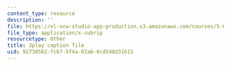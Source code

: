 ```yaml
---
content_type: resource
description: ''
file: https://ol-ocw-studio-app-production.s3.amazonaws.com/courses/5-61-physical-chemistry-fall-2017/927385627c675f4a02a66cd548d31615_TEMQhpsGFg.srt
file_type: application/x-subrip
resourcetype: Other
title: 3play caption file
uid: 92738562-7c67-5f4a-02a6-6cd548d31615
---
```

